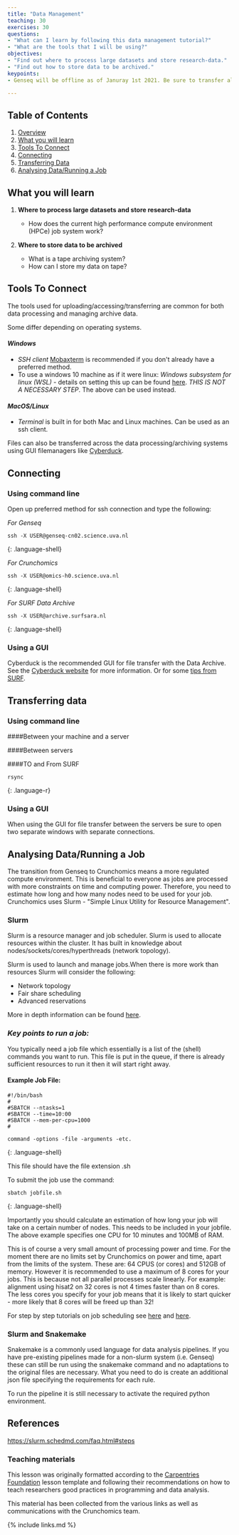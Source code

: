 ```yaml
---
title: "Data Management"
teaching: 30
exercises: 30
questions:
- "What can I learn by following this data management tutorial?"
- "What are the tools that I will be using?"
objectives:
- "Find out where to process large datasets and store research-data."
- "Find out how to store data to be archived."
keypoints:
- Genseq will be offline as of Januray 1st 2021. Be sure to transfer all data over to Crunchomics or the data archive before then!

---
```


## Table of Contents
1. [Overview](#overview)
2. [What you will learn](#what-you-will-learn)
3. [Tools To Connect](#tools-to-connect)
4. [Connecting](#connecting)
5. [Transferring Data](#transferring-data)
6. [Analysing Data/Running a Job](#analysing-data/running-a-job)


## What you will learn

1. **Where to process large datasets and store research-data** 
    - How does the current high performance compute environment (HPCe) job system work?
    
2. **Where to store data to be archived**
    - What is a tape archiving system?
    - How can I store my data on tape?

## Tools To Connect

The tools used for uploading/accessing/transferring are common for both data processing and managing archive data. 



Some differ depending on operating systems.

#### _Windows_
  - _SSH client_ [Mobaxterm](https://mobaxterm.mobatek.net/download.html) is recommended if you don't already have a preferred method.
  - To use a windows 10 machine as if it were linux: _Windows subsystem for linux (WSL)_ - details on setting this up can be found [here](https://www.windowscentral.com/install-windows-subsystem-linux-windows-10). _THIS IS NOT A NECESSARY STEP_. The above can be used instead.




#### _MacOS/Linux_
  - _Terminal_ is built in for both Mac and Linux machines. Can be used as an ssh client.



Files can also be transferred across the data processing/archiving systems using GUI filemanagers like [Cyberduck](https://cyberduck.io/).



## Connecting 
### Using command line
Open up preferred method for ssh connection and type the following:

_For Genseq_
~~~
ssh -X USER@genseq-cn02.science.uva.nl
~~~
{: .language-shell}

_For Crunchomics_
~~~
ssh -X USER@omics-h0.science.uva.nl
~~~
{: .language-shell}

_For SURF Data Archive_
~~~
ssh -X USER@archive.surfsara.nl
~~~
{: .language-shell}



### Using a GUI
Cyberduck is the recommended GUI for file transfer with the Data Archive. See the [Cyberduck website](https://cyberduck.io/) for more information. Or for some [tips from SURF](https://userinfo.surfsara.nl/systems/shared/archiving-high-performance).



## Transferring data
### Using command line
####Between your machine and a server

####Between servers


####TO and From SURF
<ADD INFO WHEN SOLVED>
~~~
rsync 
~~~
{: .language-r}
### Using a GUI



When using the GUI for file transfer between the servers be sure to open two separate windows with separate connections.


## Analysing Data/Running a Job
The transition from Genseq to Crunchomics means a more regulated compute environment. This is beneficial to everyone as jobs are processed with more constraints on time and computing power. Therefore, you need to estimate how long and how many nodes need to be used for your job. 
Crunchomics uses Slurm - "Simple Linux Utility for Resource Management".

### Slurm
Slurm is a resource manager and job scheduler. Slurm is used to allocate resources within the cluster. It has built in knowledge about nodes/sockets/cores/hyperthreads (network topology).

Slurm is used to launch and manage jobs.When there is more work than resources Slurm will consider the following:
  - Network topology
  - Fair share scheduling
  - Advanced reservations
  
More in depth information can be found [here](https://slurm.schedmd.com/documentation.html).




### _Key points to run a job:_


You typically need a job file which essentially is a list of the (shell) commands you want to run. This file is put in the queue, if there is already sufficient resources to run it then it will start right away. 

#### Example Job File:


~~~
#!/bin/bash
#
#SBATCH --ntasks=1
#SBATCH --time=10:00
#SBATCH --mem-per-cpu=1000
#

command -options -file -arguments -etc.
~~~
{: .language-shell}




This file should have the file extension .sh

To submit the job use the command:

~~~
sbatch jobfile.sh
~~~
{: .language-shell}

Importantly you should calculate an estimation of how long your job will take on a certain number of nodes. This needs to be included in your jobfile. The above example specifies one CPU for 10 minutes and 100MB of RAM. 

This is of course a very small amount of processing power and time. For the moment there are no limits set by Crunchomics on power and time, apart from the limits of the system. These are: 64 CPUS (or cores) and 512GB of memory. However it is recommended to use a maximum of 8 cores for your jobs. This is because not all parallel processes scale linearly. For example: alignment using hisat2 on 32 cores is not 4 times faster than on 8 cores. The less cores you specify for your job means that it is likely to start quicker - more likely that 8 cores will be freed up than 32!



For step by step tutorials on job scheduling see [here](https://hpc-carpentry.github.io/hpc-intro/13-scheduler/index.html) and  [here](https://support.ceci-hpc.be/doc/_contents/QuickStart/SubmittingJobs/SlurmTutorial.html).


### Slurm and Snakemake
Snakemake is a commonly used language for data analysis pipelines. If you have pre-existing pipelines made for a non-slurm system (i.e. Genseq) these can still be run using the snakemake command and no adaptations to the original files are necessary. What you need to do is create an additional json file specifying the requirements for each rule.

To run the pipeline it is still necessary to activate the required python environment.





## References

https://slurm.schedmd.com/faq.html#steps



### Teaching materials
This lesson was originally formatted according to the [Carpentries Foundation](https://carpentries.org/) lesson template and following their recommendations on how to teach researchers good practices in programming and data analysis.   

This material has been collected from the various links as well as communications with the Crunchomics team.

{% include links.md %}
